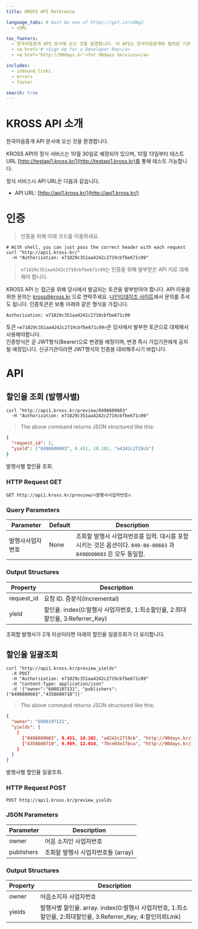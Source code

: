 ```yaml
---
title: KROSS API Reference

language_tabs: # must be one of https://git.io/vQNgJ
  - cURL

toc_footers:
  - 한국어음중개 API 문서에 오신 것을 환경합니다. 이 API는 한국어음중개와 협의된 기관 및 사용자가 접근할 수 있으며, 모든 정보의 지적재산권과 소유권은 한국어음중개에 있음을 공지합니다.
  - <a href='#'>Sign Up for a Developer Key</a>
  - <a href='http://90days.kr'>for 90days Services</a>

includes:
  - inbound_links
  - errors
  - footer

search: true
---
```


# KROSS API 소개

한국어음중개 API 문서에 오신 것을 환경합니다.

KROSS API의 정식 서비스는 10월 30일로 예정되어 있으며, 10월 13일부터 테스트 URL [http://testapi1.kross.kr/](http://testapi1.kross.kr)를 통해 테스트 가능합니다.

정식 서비스시 API URL은 다음과 같습니다.

- API URL: [http://api1.kross.kr/](http://api1.kross.kr/)

# 인증

> 인증을 위해 아래 코드를 이용하세요.

```shell
# With shell, you can just pass the correct header with each request
curl "http://api1.kross.kr/"
  -H "Authorization: e71829c351aa4242c2719cbfbe671c09"
```

> `e71829c351aa4242c2719cbfbe671c09`는 인증을 위해 발부받은 API 키로 대체해야 합니다.

KROSS API 는 접근을 위해 당사에서 발급되는 토큰을 발부받아야 합니다. API 이용을 위한 문의는 kross@kross.kr 으로 연락주세요. [나인티데이즈 사이트](http://90days.kr/)에서 문의를 주셔도 됩니다.
인증토큰은 보통 아래와 같은 형식을 가집니다.

`Authorization: e71829c351aa4242c2719cbfbe671c09`

<aside class="success">
토큰 <code>&lt;e71829c351aa4242c2719cbfbe671c09&gt;</code>은 당사에서 발부한 토큰으로 대체해서 사용해야합니다. 
</aside>

<aside class="warning">
인증방식은 곧 JWT형식(Bearer)으로 변경될 예정이며, 변경 즉시 가입기관에게 공지될 예정입니다. 신규기관이라면 JWT형식의 인증을 대비해주시기 바랍니다.
</aside>


# API

## 할인율 조회 (발행사별)

```shell
curl "http://api1.kross.kr/preview/8498600603"
  -H "Authorization: e71829c351aa4242c2719cbfbe671c09"
```

> The above command returns JSON structured like this:

```json
{
  "request_id": 2,
  "yield": ["8498600603", 8.451, 10.102, "a4242c2719cb"]
}
```

발행사별 할인율 조회.


### HTTP Request GET

`GET http://api1.kross.kr/preview/<발행사사업자번호>`.

### Query Parameters

Parameter | Default | Description
--------- | ------- | -----------
발행사사업자번호 | None | 조회할 발행사 사업자번호를 입력. 대시를 포함시키는 것은 옵션이다. `849-86-00603` 과 `8498600603` 은 모두 동일함.

### Output Structures

Property | Description
--------- | -----------
request_id | 요청 ID. 증분식(incremental)
yield | 할인율. index(0:발행사 사업자번호, 1:최소할인율, 2:최대할인율, 3:Referrer_Key)

<aside class="info">
조회할 발행사가 2개 이상이라면 아래의 할인율 일괄조회가 더 유리합니다.
</aside>

## 할인율 일괄조회

```shell
curl "http://api1.kross.kr/preview_yields"
  -X POST
  -H "Authorization: e71829c351aa4242c2719cbfbe671c09"
  -H "Content-Type: application/json"
  -d '{"owner":"6088107131", "publishers":["8498600603","4358600710"]}'
```

> The above command returns JSON structured like this:

```json
{
  "owner": "6088107131",
  "yields": {
    [
      ["8498600603", 8.451, 10.102, "a4242c2719cb", "http://90days.kr/inb/6088107131?referrer_key=8498600603"],
      ["4358600710", 9.989, 12.014, "7bce93e17bca", "http://90days.kr/inb/6088107131?referrer_key=4358600710"]
    ]
  }
}
```

발행사별 할인율 일괄조회.


### HTTP Request POST

`POST http://api1.kross.kr/preview_yields`

### JSON Parameters

Parameter | Description
--------- | -----------
owner | 어음 소지인 사업자번호
publishers | 조회할 발행사 사업자번호들 (array)


### Output Structures

Property | Description
--------- | -----------
owner | 어음소지자 사업자번호
yields | 발행사별 할인율. array. index(0:발행사 사업자번호, 1:최소할인율, 2:최대할인율, 3:Referrer_Key, 4:할인의뢰Link)



